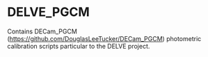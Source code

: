 # DELVE_PGCM

Contains DECam_PGCM (https://github.com/DouglasLeeTucker/DECam_PGCM) photometric calibration scripts particular to the DELVE project.

